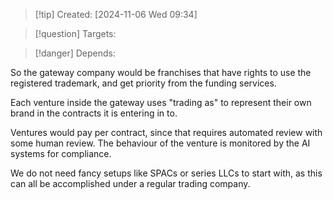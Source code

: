 
>[!tip] Created: [2024-11-06 Wed 09:34]

>[!question] Targets: 

>[!danger] Depends: 

So the gateway company would be franchises that have rights to use the registered trademark, and get priority from the funding services.

Each venture inside the gateway uses "trading as" to represent their own brand in the contracts it is entering in to.

Ventures would pay per contract, since that requires automated review with some human review.  The behaviour of the venture is monitored by the AI systems for compliance.

We do not need fancy setups like SPACs or series LLCs to start with, as this can all be accomplished under a regular trading company.
